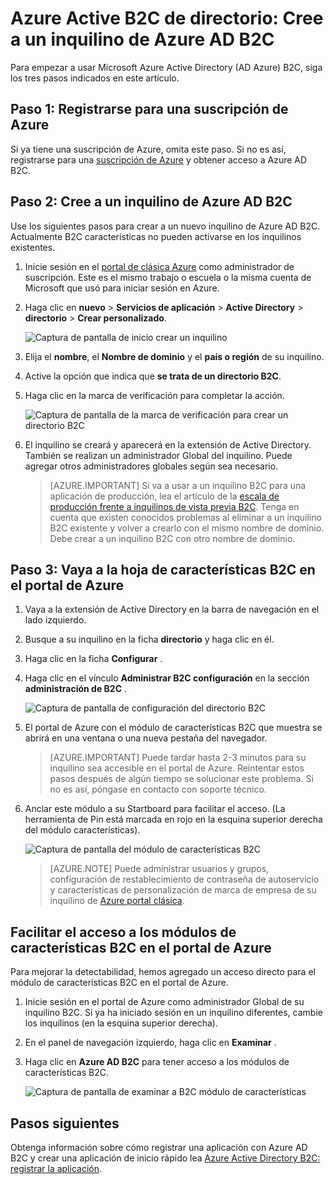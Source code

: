 <properties
    pageTitle="Azure Active B2C de directorio: Cree un inquilino de Azure Active Directory B2C | Microsoft Azure"
    description="Un tema sobre cómo crear a un inquilino de Azure Active Directory B2C"
    services="active-directory-b2c"
    documentationCenter=""
    authors="swkrish"
    manager="mbaldwin"
    editor="bryanla"/>

<tags
    ms.service="active-directory-b2c"
    ms.workload="identity"
    ms.tgt_pltfrm="na"
    ms.topic="article"
    ms.devlang="na"
    ms.date="08/30/2016"
    ms.author="swkrish"/>

# <a name="azure-active-directory-b2c-create-an-azure-ad-b2c-tenant"></a>Azure Active B2C de directorio: Cree a un inquilino de Azure AD B2C

Para empezar a usar Microsoft Azure Active Directory (AD Azure) B2C, siga los tres pasos indicados en este artículo.

## <a name="step-1-sign-up-for-an-azure-subscription"></a>Paso 1: Registrarse para una suscripción de Azure

Si ya tiene una suscripción de Azure, omita este paso. Si no es así, registrarse para una [suscripción de Azure](../active-directory/sign-up-organization.md) y obtener acceso a Azure AD B2C.

## <a name="step-2-create-an-azure-ad-b2c-tenant"></a>Paso 2: Cree a un inquilino de Azure AD B2C

Use los siguientes pasos para crear a un nuevo inquilino de Azure AD B2C. Actualmente B2C características no pueden activarse en los inquilinos existentes.

1. Inicie sesión en el [portal de clásica Azure](https://manage.windowsazure.com/) como administrador de suscripción. Este es el mismo trabajo o escuela o la misma cuenta de Microsoft que usó para iniciar sesión en Azure.
2. Haga clic en **nuevo** > **Servicios de aplicación** > **Active Directory** > **directorio** > **Crear personalizado**.

    ![Captura de pantalla de inicio crear un inquilino](./media/active-directory-b2c-get-started/new-directory.png)

3. Elija el **nombre**, el **Nombre de dominio** y el **país o región** de su inquilino.
4. Active la opción que indica que **se trata de un directorio B2C**.
5. Haga clic en la marca de verificación para completar la acción.

    ![Captura de pantalla de la marca de verificación para crear un directorio B2C](./media/active-directory-b2c-get-started/create-b2c-directory.png)

6. El inquilino se creará y aparecerá en la extensión de Active Directory. También se realizan un administrador Global del inquilino. Puede agregar otros administradores globales según sea necesario.

    > [AZURE.IMPORTANT]
    Si va a usar a un inquilino B2C para una aplicación de producción, lea el artículo de la [escala de producción frente a inquilinos de vista previa B2C](active-directory-b2c-reference-tenant-type.md). Tenga en cuenta que existen conocidos problemas al eliminar a un inquilino B2C existente y volver a crearlo con el mismo nombre de dominio. Debe crear a un inquilino B2C con otro nombre de dominio.

## <a name="step-3-navigate-to-the-b2c-features-blade-on-the-azure-portal"></a>Paso 3: Vaya a la hoja de características B2C en el portal de Azure

1. Vaya a la extensión de Active Directory en la barra de navegación en el lado izquierdo.
2. Busque a su inquilino en la ficha **directorio** y haga clic en él.
3. Haga clic en la ficha **Configurar** .
4. Haga clic en el vínculo **Administrar B2C configuración** en la sección **administración de B2C** .

    ![Captura de pantalla de configuración del directorio B2C](./media/active-directory-b2c-get-started/b2c-directory-configure-tab.png)

5. El portal de Azure con el módulo de características B2C que muestra se abrirá en una ventana o una nueva pestaña del navegador.

    > [AZURE.IMPORTANT]
    Puede tardar hasta 2-3 minutos para su inquilino sea accesible en el portal de Azure. Reintentar estos pasos después de algún tiempo se solucionar este problema. Si no es así, póngase en contacto con soporte técnico.

6. Anclar este módulo a su Startboard para facilitar el acceso. (La herramienta de Pin está marcada en rojo en la esquina superior derecha del módulo características).

    ![Captura de pantalla del módulo de características B2C](./media/active-directory-b2c-get-started/b2c-features-blade.png)

    > [AZURE.NOTE]
    Puede administrar usuarios y grupos, configuración de restablecimiento de contraseña de autoservicio y características de personalización de marca de empresa de su inquilino de [Azure portal clásica](https://manage.windowsazure.com/).

## <a name="easy-access-to-the-b2c-features-blade-on-the-azure-portal"></a>Facilitar el acceso a los módulos de características B2C en el portal de Azure

Para mejorar la detectabilidad, hemos agregado un acceso directo para el módulo de características B2C en el portal de Azure.

1. Inicie sesión en el portal de Azure como administrador Global de su inquilino B2C. Si ya ha iniciado sesión en un inquilino diferentes, cambie los inquilinos (en la esquina superior derecha).
2. En el panel de navegación izquierdo, haga clic en **Examinar** .
3. Haga clic en **Azure AD B2C** para tener acceso a los módulos de características B2C.

    ![Captura de pantalla de examinar a B2C módulo de características](./media/active-directory-b2c-get-started/b2c-browse.png)

## <a name="next-steps"></a>Pasos siguientes

Obtenga información sobre cómo registrar una aplicación con Azure AD B2C y crear una aplicación de inicio rápido lea [Azure Active Directory B2C: registrar la aplicación](active-directory-b2c-app-registration.md).
